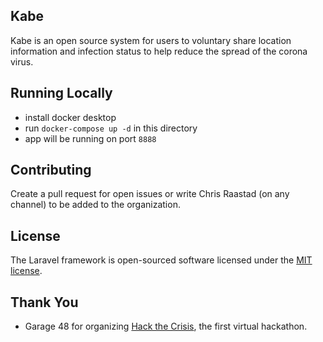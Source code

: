 ## Kabe

Kabe is an open source system for users to voluntary share location information and infection status to help reduce the spread of the corona virus.

## Running Locally
* install docker desktop
* run `docker-compose up -d` in this directory
* app will be running on port `8888`

## Contributing

Create a pull request for open issues or write Chris Raastad (on any channel) to be added to the organization.

## License

The Laravel framework is open-sourced software licensed under the [MIT license](https://opensource.org/licenses/MIT).

## Thank You
* Garage 48 for organizing [Hack the Crisis](http://www.garage48.org/events/hack-the-crisis), the first virtual hackathon.
